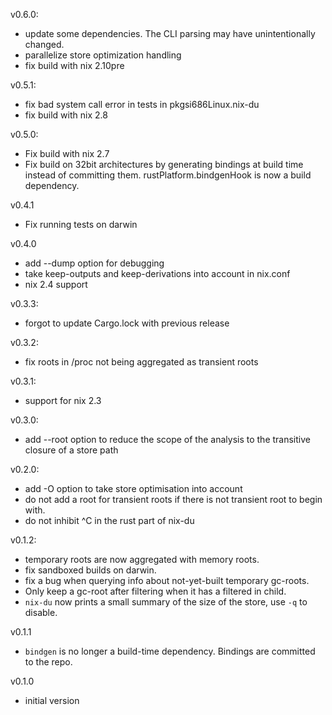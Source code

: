v0.6.0:

* update some dependencies. The CLI parsing may have unintentionally changed.
* parallelize store optimization handling
* fix build with nix 2.10pre

v0.5.1:

* fix bad system call error in tests in pkgsi686Linux.nix-du
* fix build with nix 2.8

v0.5.0:

* Fix build with nix 2.7
* Fix build on 32bit architectures by generating bindings at build time instead
  of committing them. rustPlatform.bindgenHook is now a build dependency.

v0.4.1

* Fix running tests on darwin

v0.4.0

* add --dump option for debugging
* take keep-outputs and keep-derivations into account in nix.conf
* nix 2.4 support

v0.3.3:

* forgot to update Cargo.lock with previous release

v0.3.2:

* fix roots in /proc not being aggregated as transient roots

v0.3.1:

* support for nix 2.3

v0.3.0:

* add --root option to reduce the scope of the analysis to the transitive closure of a store path

v0.2.0:

* add -O option to take store optimisation into account
* do not add a root for transient roots if there is not transient root to begin with.
* do not inhibit ^C in the rust part of nix-du

v0.1.2:

* temporary roots are now aggregated with memory roots.
* fix sandboxed builds on darwin.
* fix a bug when querying info about not-yet-built temporary gc-roots.
* Only keep a gc-root after filtering when it has a filtered in child.
* `nix-du` now prints a small summary of the size of the store, use `-q` to disable.

v0.1.1

* `bindgen` is no longer a build-time dependency. Bindings are committed to the repo.

v0.1.0

* initial version
